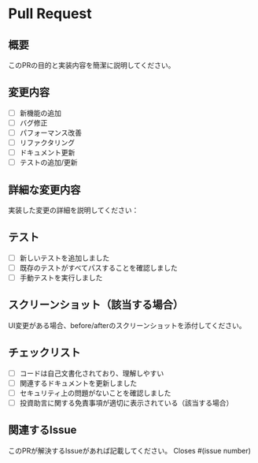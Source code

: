 # Pull Request

## 概要
このPRの目的と実装内容を簡潔に説明してください。

## 変更内容
- [ ] 新機能の追加
- [ ] バグ修正
- [ ] パフォーマンス改善
- [ ] リファクタリング
- [ ] ドキュメント更新
- [ ] テストの追加/更新

## 詳細な変更内容
実装した変更の詳細を説明してください：

## テスト
- [ ] 新しいテストを追加しました
- [ ] 既存のテストがすべてパスすることを確認しました
- [ ] 手動テストを実行しました

## スクリーンショット（該当する場合）
UI変更がある場合、before/afterのスクリーンショットを添付してください。

## チェックリスト
- [ ] コードは自己文書化されており、理解しやすい
- [ ] 関連するドキュメントを更新しました
- [ ] セキュリティ上の問題がないことを確認しました
- [ ] 投資助言に関する免責事項が適切に表示されている（該当する場合）

## 関連するIssue
このPRが解決するIssueがあれば記載してください。
Closes #(issue number)